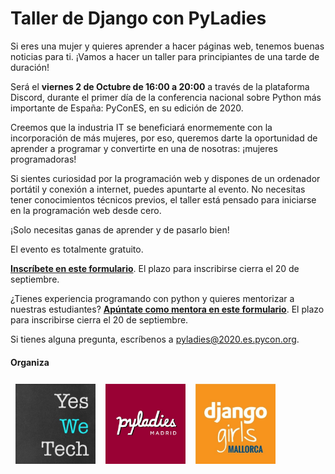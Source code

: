 # Taller de Django con PyLadies

Si eres una mujer y quieres aprender a hacer páginas web, tenemos buenas noticias para ti. ¡Vamos a hacer un taller para principiantes de una tarde de duración!

Será el **viernes 2 de Octubre de 16:00 a 20:00** a través de la plataforma Discord, durante el primer día de la conferencia nacional sobre Python más importante de España: PyConES, en su edición de 2020.

Creemos que la industria IT se beneficiará enormemente con la incorporación de más mujeres, por eso, queremos darte la oportunidad de aprender a programar y convertirte en una de nosotras: ¡mujeres programadoras!

Si sientes curiosidad por la programación web y dispones de un ordenador portátil y conexión a internet, puedes apuntarte al evento. No necesitas tener conocimientos técnicos previos, el taller está pensado para iniciarse en la programación web desde cero.

¡Solo necesitas ganas de aprender y de pasarlo bien!

El evento es totalmente gratuito.

**[Inscríbete en este formulario](https://docs.google.com/forms/d/e/1FAIpQLSfsfAn4wfgxDvTE1iTEHGu2hrKKp9vQOfvMYltb0aqZ-P4-MA/viewform)**. El plazo para inscribirse cierra el 20 de septiembre.

¿Tienes experiencia programando con python y quieres mentorizar a nuestras estudiantes? **[Apúntate como mentora en este formulario](https://docs.google.com/forms/d/e/1FAIpQLSeK1FfdDCEemgz3LW3cEJoqr52et_0-8VUMs4hSDVDu4vzaqg/viewform)**. El plazo para inscribirse cierra el 20 de septiembre.

Si tienes alguna pregunta, escríbenos a [pyladies@2020.es.pycon.org](mailto:pyladies@2020.es.pycon.org).


#### Organiza

<div style="display: flex; flex-wrap: wrap;">
    <a href="https://twitter.com/yeswetech_org/">
        <img src="static/images/yeswetech.png" alt="Yes We Tech" style="height: 8rem; margin: .5rem;">
    </a>
    <a href="https://twitter.com/PyLadiesMadrid/">
        <img src="static/images/pyladiesmadrid.jpg" alt="PyLadies Madrid" style="height: 8rem; margin: .5rem;">
    </a>
    <a href="https://twitter.com/DjangoGirlsMCA">
        <img src="static/images/djangogirlsmca.jpg" alt="Django Girls Mallorca" style="height: 8rem; margin: .5rem;">
    </a>
</div>
